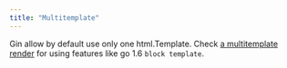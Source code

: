 ```yaml
---
title: "Multitemplate"
---
```


Gin allow by default use only one html.Template. Check [a multitemplate render](https://github.com/gin-contrib/multitemplate) for using features like go 1.6 `block template`.
